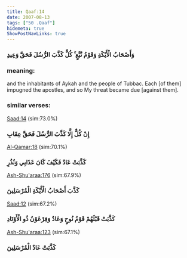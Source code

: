 ```yaml
---
title: Qaaf:14
date: 2007-08-13
tags: ["50 .Qaaf"]
hidemeta: true 
ShowPostNavLinks: true 
---
```

### وَأَصْحَابُ الْأَيْكَةِ وَقَوْمُ تُبَّعٍ ۚ كُلٌّ كَذَّبَ الرُّسُلَ فَحَقَّ وَعِيدِ
### meaning: 
and the inhabitants of Aykah and the people of Tubbac. Each [of them] impugned the apostles, and so My threat became due [against them].
### similar verses: 

[Saad:14](/38/14) (sim:73.0%)

### إِنْ كُلٌّ إِلَّا كَذَّبَ الرُّسُلَ فَحَقَّ عِقَابِ

[Al-Qamar:18](/54/18) (sim:70.1%)

### كَذَّبَتْ عَادٌ فَكَيْفَ كَانَ عَذَابِي وَنُذُرِ

[Ash-Shu'araa:176](/26/176) (sim:67.9%)

### كَذَّبَ أَصْحَابُ الْأَيْكَةِ الْمُرْسَلِينَ

[Saad:12](/38/12) (sim:67.2%)

### كَذَّبَتْ قَبْلَهُمْ قَوْمُ نُوحٍ وَعَادٌ وَفِرْعَوْنُ ذُو الْأَوْتَادِ

[Ash-Shu'araa:123](/26/123) (sim:67.1%)

### كَذَّبَتْ عَادٌ الْمُرْسَلِينَ
